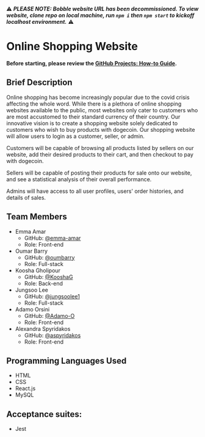 :warning: _**PLEASE NOTE: Bobble website URL has been decommissioned. To view website, clone repo on local machine, run `npm i` then `npm start` to kickoff localhost environment.**_ :warning:

# Online Shopping Website
**Before starting, please review the [GitHub Projects: How-to Guide](https://github.com/SOEN-341-Project/Online-Shopping-Website/blob/7464f2cce2d6086d896a20e5abc670403e24e762/GitHub%20Projects%20-%20How-to%20Guide.md).**

## Brief Description
Online shopping has become increasingly popular due to the covid crisis affecting the whole word. While there is a plethora of online shopping websites available to the public, most websites only cater to customers who are most accustomed to their standard currency of their country. Our innovative vision is to create a shopping website solely dedicated to customers who wish to buy products with dogecoin. Our shopping website will allow users to login as a customer, seller, or admin.

Customers will be capable of browsing all products listed by sellers on our website, add their desired products to their cart, and then checkout to pay with dogecoin.

Sellers will be capable of posting their products for sale onto our website, and see a statistical analysis of their overall performance.

Admins will have access to all user profiles, users' order histories, and details of sales.

## Team Members
- Emma Amar
  - GitHub: [@emma-amar](https://github.com/emma-amar)
  - Role: Front-end
- Oumar Barry
  - GitHub: [@oumbarry](https://github.com/oumbarry)
  - Role: Full-stack
- Koosha Gholipour
  - GitHub: [@KooshaG](https://github.com/KooshaG)
  - Role: Back-end
- Jungsoo Lee
  - GitHub: [@jungsoolee1](https://github.com/jungsoolee1)
  - Role: Full-stack
- Adamo Orsini
  - GitHub: [@Adamo-O](https://github.com/Adamo-O)
  - Role: Front-end
- Alexandra Spyridakos
  - GitHub: [@aspyridakos](https://github.com/aspyridakos)
  - Role: Front-end

## Programming Languages Used
- HTML
- CSS
- React.js
- MySQL
## Acceptance suites:
- Jest
